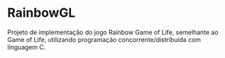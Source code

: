 # RainbowGL
Projeto de implementação do jogo Rainbow Game of Life, semelhante ao Game of Life, utilizando programação concorrente/distribuída com linguagem C.
